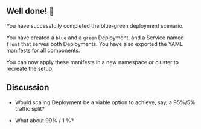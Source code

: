 ## Well done! 🎉

You have successfully completed the blue-green deployment scenario.

You have created a `blue` and a `green` Deployment, and a Service named `front` that serves both Deployments.
You have also exported the YAML manifests for all components.

You can now apply these manifests in a new namespace or cluster to recreate the setup.

## Discussion

- Would scaling Deployment be a viable option to achieve, say, a 95%/5% traffic split?

- What about 99% / 1 %?
